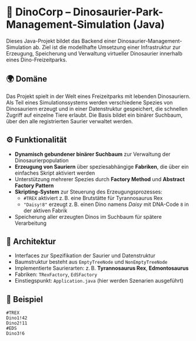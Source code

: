 # 🦖 DinoCorp – Dinosaurier-Park-Management-Simulation (Java)

Dieses Java-Projekt bildet das Backend einer Dinosaurier-Management-Simulation ab. Ziel ist die modellhafte Umsetzung einer Infrastruktur zur Erzeugung, Speicherung und Verwaltung virtueller Dinosaurier innerhalb eines Dino-Freizeitparks.

## 🌍 Domäne

Das Projekt spielt in der Welt eines Freizeitparks mit lebenden Dinosauriern. Als Teil eines Simulationssystems werden verschiedene Spezies von Dinosauriern erzeugt und in einer Datenstruktur gespeichert, die schnellen Zugriff auf einzelne Tiere erlaubt. Die Basis bildet ein binärer Suchbaum, über den alle registrierten Saurier verwaltet werden.

## ⚙️ Funktionalität

- **Dynamisch gebundener binärer Suchbaum** zur Verwaltung der Dinosaurierpopulation
- **Erzeugung von Sauriern** über speziesabhängige **Fabriken**, die über ein einfaches Skript aktiviert werden
- Unterstützung mehrerer Spezies durch **Factory Method** und **Abstract Factory Pattern**
- **Skripting-System** zur Steuerung des Erzeugungsprozesses:
  - `#TREX` aktiviert z. B. eine Brutstätte für Tyrannosaurus Rex
  - `"Daisy!8"` erzeugt z. B. einen Dino namens *Daisy* mit DNA-Code `8` in der aktiven Fabrik
- Speicherung aller erzeugten Dinos im Suchbaum für spätere Verarbeitung

## 🧱 Architektur

- Interfaces zur Spezifikation der Saurier und Datenstruktur
- Baumstruktur besteht aus `EmptyTreeNode` und `NonEmptyTreeNode`
- Implementierte Saurierarten: z. B. **Tyrannosaurus Rex**, **Edmontosaurus**
- Fabriken: `TRexFactory`, `EdSFactory`
- Einstiegspunkt: `Application.java` (hier werden Szenarien ausgeführt)

## 🚀 Beispiel

```plaintext
#TREX
Dino1!42
Dino2!11
#EDS
Dino3!6
